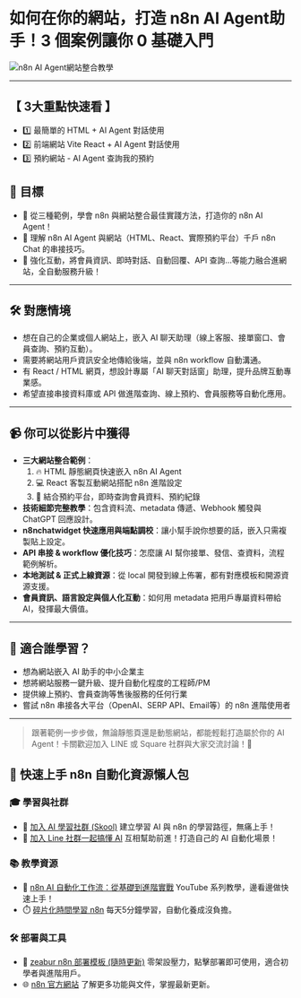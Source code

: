 # 如何在你的網站，打造 n8n AI Agent助手！3 個案例讓你 0 基礎入門

![n8n AI Agent網站整合教學](https://github.com/qwedsazxc78/ai-automation-n8n/blob/main/n8n/37-webchat-wtth-n8n/cover.png?raw=true)

---

## 【 3大重點快速看 】

* 1️⃣ 最簡單的 HTML + AI Agent 對話使用
* 2️⃣ 前端網站 Vite React + AI Agent 對話使用
* 3️⃣ 預約網站 - AI Agent 查詢我的預約

## 🎯 目標

* 🚀 從三種範例，學會 n8n 與網站整合最佳實踐方法，打造你的 n8n AI Agent！
* 🚀 理解 n8n AI Agent 與網站（HTML、React、實際預約平台）千戶 n8n Chat 的串接技巧。
* 🚀 強化互動，將會員資訊、即時對話、自動回覆、API 查詢…等能力融合進網站，全自動服務升級！

---

## 🛠️ 對應情境

* 想在自己的企業或個人網站上，嵌入 AI 聊天助理（線上客服、接單窗口、會員查詢、預約互動）。
* 需要將網站用戶資訊安全地傳給後端，並與 n8n workflow 自動溝通。
* 有 React / HTML 網頁，想設計專屬「AI 聊天對話窗」助理，提升品牌互動專業感。
* 希望直接串接資料庫或 API 做進階查詢、線上預約、會員服務等自動化應用。

---

## 📹 你可以從影片中獲得

* **三大網站整合範例**：
  1. 🔥 HTML 靜態網頁快速嵌入 n8n AI Agent
  2. 💻 React 客製互動網站搭配 n8n 進階設定
  3. 📅 結合預約平台，即時查詢會員資料、預約紀錄
* **技術細節完整教學**：包含資料流、metadata 傳遞、Webhook 觸發與 ChatGPT 回應設計。
* **n8nchatwidget 快速應用與端點調校**：讓小幫手說你想要的話，嵌入只需複製貼上設定。
* **API 串接 & workflow 優化技巧**：怎麼讓 AI 幫你接單、發信、查資料，流程範例解析。
* **本地測試 & 正式上線資源**：從 local 開發到線上佈署，都有對應模板和開源資源支援。
* **會員資訊、語言設定與個人化互動**：如何用 metadata 把用戶專屬資料帶給 AI，發揮最大價值。

---

## 👤 適合誰學習？

* 想為網站嵌入 AI 助手的中小企業主
* 想將網站服務一鍵升級、提升自動化程度的工程師/PM
* 提供線上預約、會員查詢等售後服務的任何行業
* 嘗試 n8n 串接各大平台（OpenAI、SERP API、Email等）的 n8n 進階使用者

---

> 跟著範例一步步做，無論靜態頁還是動態網站，都能輕鬆打造屬於你的 AI Agent！卡關歡迎加入 LINE 或 Square 社群與大家交流討論！🎉

## 🚀 快速上手 n8n 自動化資源懶人包

### 🎓 學習與社群

* 🔗 [加入 AI 學習社群 (Skool)](https://www.skool.com/ai-brain-alex/about?ref=5dde9b20e8e7432aa9a01df6e89685f4)
  建立學習 AI 與 n8n 的學習路徑，無痛上手！
* 🔗 [加入 Line 社群一起搞懂 AI](https://line.me/ti/g2/ZypIgLSzVPweRBgBqKvaRU10WEmnotuZOr7Lpg)
  互相幫助前進！打造自己的 AI 自動化場景！

### 📚 教學資源

* 🎥 [n8n AI 自動化工作流：從基礎到進階實戰](https://youtube.com/playlist?list=PLUf88uk7T54I83MBdbuXgUuA8rVklF4FA&si=wHsQw8YJu-erSdLd)
  YouTube 系列教學，邊看邊做快速上手！
* ⏱️ [碎片化時間學習 n8n](https://youtube.com/playlist?list=PLUf88uk7T54Iv6LV2NFgdTghaX2cPhtgH&si=G3gj2qn179ZFUqAZ)
  每天5分鐘學習，自動化養成沒負擔。

### 🛠️ 部署與工具

* 🧩 [zeabur n8n 部署模板 (隨時更新)](https://zeabur.com/zh-TW/templates/0TUVZ7?referralDesktop=qwedsazxc78)
  零架設壓力，點擊部署即可使用，適合初學者與進階用戶。
* 🌐 [n8n 官方網站](https://n8n.io/)
  了解更多功能與文件，掌握最新更新。
